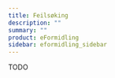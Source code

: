 ```yaml
---
title: Feilsøking
description: ""
summary: ""
product: eFormidling
sidebar: eformidling_sidebar
---
```


TODO
